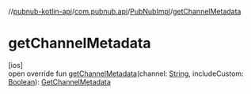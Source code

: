 //[pubnub-kotlin-api](../../../index.md)/[com.pubnub.api](../index.md)/[PubNubImpl](index.md)/[getChannelMetadata](get-channel-metadata.md)

# getChannelMetadata

[ios]\
open override fun [getChannelMetadata](get-channel-metadata.md)(channel: [String](https://kotlinlang.org/api/latest/jvm/stdlib/kotlin/-string/index.html), includeCustom: [Boolean](https://kotlinlang.org/api/latest/jvm/stdlib/kotlin/-boolean/index.html)): [GetChannelMetadata](../../com.pubnub.api.endpoints.objects.channel/-get-channel-metadata/index.md)
